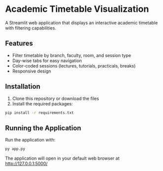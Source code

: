 # Academic Timetable Visualization

A Streamlit web application that displays an interactive academic timetable with filtering capabilities.

## Features

- Filter timetable by branch, faculty, room, and session type
- Day-wise tabs for easy navigation
- Color-coded sessions (lectures, tutorials, practicals, breaks)
- Responsive design

## Installation

1. Clone this repository or download the files
2. Install the required packages:

```bash
pip install -r requirements.txt
```

## Running the Application

Run the application with:

```bash
py app.py
```

The application will open in your default web browser at http://127.0.0.1:5000/



